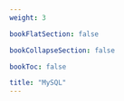 ```yaml
---
weight: 3

bookFlatSection: false

bookCollapseSection: false

bookToc: false

title: "MySQL"
---
```


